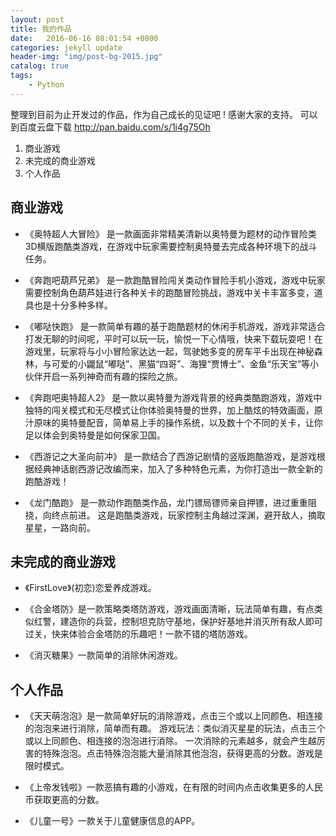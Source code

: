 ```yaml
---
layout: post
title: 我的作品
date:   2016-06-16 08:01:54 +0800
categories: jekyll update
header-img: "img/post-bg-2015.jpg"
catalog: true
tags:
    - Python
---
```


   整理到目前为止开发过的作品，作为自己成长的见证吧 ! 感谢大家的支持。
可以到百度云盘下载   <http://pan.baidu.com/s/1i4g75Oh>

1. 商业游戏
2. 未完成的商业游戏
3. 个人作品
 
 

## 商业游戏

* 《奥特超人大冒险》
   是一款画面非常精美清新以奥特曼为题材的动作冒险类3D横版跑酷类游戏，在游戏中玩家需要控制奥特曼去完成各种环境下的战斗任务。

* 《奔跑吧葫芦兄弟》
是一款跑酷冒险闯关类动作冒险手机小游戏，游戏中玩家需要控制角色葫芦娃进行各种关卡的跑酷冒险挑战，游戏中关卡丰富多变，道具也是十分多种多样。

* 《嘟哒快跑》
是一款简单有趣的基于跑酷题材的休闲手机游戏，游戏非常适合打发无聊的时间呢，平时可以玩一玩，愉悦一下心情哦，快来下载玩耍吧！在游戏里，玩家将与小小冒险家达达一起，驾驶她多变的房车平卡出现在神秘森林，与可爱的小鼹鼠“嘟哒”、黑猫“四哥”、海狸“贾博士”、金鱼“乐天宝”等小伙伴开启一系列神奇而有趣的探险之旅。

* 《奔跑吧奥特超人2》
是一款以奥特曼为游戏背景的经典类酷跑游戏，游戏中独特的闯关模式和无尽模式让你体验奥特曼的世界，加上酷炫的特效画面，原汁原味的奥特曼配音，简单易上手的操作系统，以及数十个不同的关卡，让你足以体会到奥特曼是如何保家卫国。

* 《西游记之大圣向前冲》
是一款结合了西游记剧情的竖版跑酷游戏，是游戏根据经典神话剧西游记改编而来，加入了多种特色元素，为你打造出一款全新的跑酷游戏！

* 《龙门酷跑》
是一款动作跑酷类作品，龙门镖局镖师亲自押镖，进过重重阻挠，向终点前进。 这是跑酷类游戏，玩家控制主角越过深渊，避开敌人，摘取星星，一路向前。

 

 

## 未完成的商业游戏
* 《FirstLove》(初恋)恋爱养成游戏。

* 《合金塔防》是一款策略类塔防游戏，游戏画面清晰，玩法简单有趣，有点类似红警，建造你的兵营，控制坦克防守基地，保护好基地并消灭所有敌人即可过关，快来体验合金塔防的乐趣吧！一款不错的塔防游戏。

* 《消灭糖果》一款简单的消除休闲游戏。

 

## 个人作品
* 《天天萌泡泡》是一款简单好玩的消除游戏，点击三个或以上同颜色、相连接的泡泡来进行消除，简单而有趣。  游戏玩法：类似消灭星星的玩法，点击三个或以上同颜色、相连接的泡泡进行消除。 一次消除的元素越多，就会产生越厉害的特殊泡泡。点击特殊泡泡能大量消除其他泡泡，获得更高的分数。游戏是限时模式。

* 《上帝发钱啦》一款恶搞有趣的小游戏，在有限的时间内点击收集更多的人民币获取更高的分数。

* 《儿童一号》一款关于儿童健康信息的APP。


